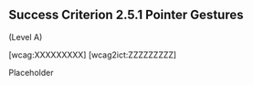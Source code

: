 ## Success Criterion 2.5.1 Pointer Gestures

(Level A)

[wcag:XXXXXXXXX]
[wcag2ict:ZZZZZZZZZ]

Placeholder
